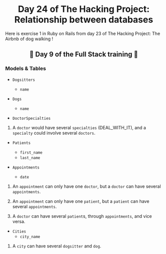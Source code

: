 <h1 align="center">Day 24 of The Hacking Project: Relationship between databases</h1>

Here is exercise 1 in Ruby on Rails from day 23 of The Hacking Project: The Airbnb of dog walking !

<h2 align="center">🎉 Day 9 of the Full Stack training 🎉</h2>

### Models & Tables

- `Dogsitters` 
  - `name`

- `Dogs` 
  - `name`

- `DoctorSpecialties` 

1. A `doctor` would have several `specialties` (DEAL_WITH_IT), and a `specialty` could involve several `doctors`.

- `Patients`
  - `first_name`
  - `last_name`

- `Appointments`
  - `date`

1. An `appointment` can only have one `doctor`, but a `doctor` can have several `appointments`.

2. An `appointment` can only have one `patient`, but a `patient` can have several `appointments`.

3. A `doctor` can have several `patient`s, through `appointments`, and vice versa.

- `Cities`
  - `city_name`

1. A `city` can have several `dogsitter` and `dog`.